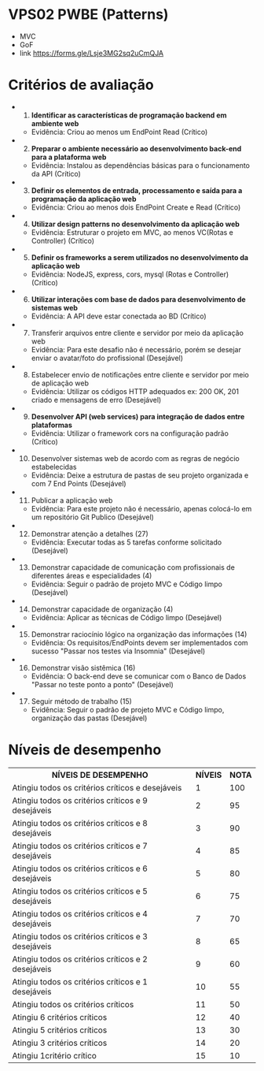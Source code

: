 # VPS02 PWBE (Patterns)
- MVC
- GoF
- link https://forms.gle/Lsje3MG2sq2uCmQJA

# Critérios de avaliação
- 1. <b>Identificar as características de programação backend em ambiente web</b>
	- Evidência: Criou ao menos um EndPoint Read (Crítico)
- 2. <b>Preparar o ambiente necessário ao desenvolvimento back-end para a plataforma web</b>
	- Evidência: Instalou as dependências básicas para o funcionamento da API (Crítico)
- 3. <b>Definir os elementos de entrada, processamento e saída para a programação da aplicação web</b>
	- Evidência: Criou ao menos dois EndPoint Create e Read (Crítico)
- 4. <b>Utilizar design patterns no desenvolvimento da aplicação web</b>
	- Evidência: Estruturar o projeto em MVC, ao menos VC(Rotas e Controller) (Crítico)
- 5. <b>Definir os frameworks a serem utilizados no desenvolvimento da aplicação web</b>
	- Evidência: NodeJS, express, cors, mysql (Rotas e Controller) (Crítico)
- 6. <b>Utilizar interações com base de dados para desenvolvimento de sistemas web</b>
	- Evidência: A API deve estar conectada ao BD (Crítico)
- 7. Transferir arquivos entre cliente e servidor por meio da aplicação web
	- Evidência: Para este desafio não é necessário, porém se desejar enviar o avatar/foto do profissional (Desejável)
- 8. Estabelecer envio de notificações entre cliente e servidor por meio de aplicação web
	- Evidência: Utilizar os códigos HTTP adequados ex: 200 OK, 201 criado e mensagens de erro (Desejável)
- 9. <b>Desenvolver API (web services) para integração de dados entre plataformas</b>
	- Evidência: Utilizar o framework cors na configuração padrão (Crítico)
- 10. Desenvolver sistemas web de acordo com as regras de negócio estabelecidas
	- Evidência: Deixe a estrutura de pastas de seu projeto organizada e com 7 End Points (Desejável)
- 11. Publicar a aplicação web
	- Evidência: Para este projeto não é necessário, apenas colocá-lo em um repositório Git Publico (Desejável)
- 12. Demonstrar atenção a detalhes (27)
	- Evidência: Executar todas as 5 tarefas conforme solicitado (Desejável)
- 13. Demonstrar capacidade de comunicação com profissionais de diferentes áreas e especialidades (4)
	- Evidência: Seguir o padrão de projeto MVC e Código limpo (Desejável)
- 14. Demonstrar capacidade de organização (4)
	- Evidência: Aplicar as técnicas de Código limpo (Desejável)
- 15. Demonstrar raciocínio lógico na organização das informações (14)
	- Evidência: Os requisitos/EndPoints devem ser implementados com sucesso "Passar nos testes via Insomnia" (Desejável)
- 16. Demonstrar visão sistêmica (16)
	- Evidência: O back-end deve se comunicar com o Banco de Dados "Passar no teste ponto a ponto" (Desejável)
- 17. Seguir método de trabalho (15)
	- Evidência: Seguir o padrão de projeto MVC e Código limpo, organização das pastas (Desejável)

# Níveis de desempenho
<table>
<tr><th>NÍVEIS DE DESEMPENHO</th><th>NÍVEIS</th><th>NOTA</th></tr>
<tr><td>Atingiu todos os critérios críticos e desejáveis</td><td>1</td><td>100</td></tr>
<tr><td>Atingiu todos os critérios críticos e 9 desejáveis</td><td>2</td><td>95</td></tr>
<tr><td>Atingiu todos os critérios críticos e 8 desejáveis</td><td>3</td><td>90</td></tr>
<tr><td>Atingiu todos os critérios críticos e 7 desejáveis</td><td>4</td><td>85</td></tr>
<tr><td>Atingiu todos os critérios críticos e 6 desejáveis</td><td>5</td><td>80</td></tr>
<tr><td>Atingiu todos os critérios críticos e 5 desejáveis</td><td>6</td><td>75</td></tr>
<tr><td>Atingiu todos os critérios críticos e 4 desejáveis</td><td>7</td><td>70</td></tr>
<tr><td>Atingiu todos os critérios críticos e 3 desejáveis</td><td>8</td><td>65</td></tr>
<tr><td>Atingiu todos os critérios críticos e 2 desejáveis</td><td>9</td><td>60</td></tr>
<tr><td>Atingiu todos os critérios críticos e 1 desejáveis</td><td>10</td><td>55</td></tr>
<tr><td>Atingiu todos os critérios críticos </td><td>11</td><td>50</td></tr>
<tr><td>Atingiu 6 critérios críticos<td>12</td><td>40</td></tr>
<tr><td>Atingiu 5 critérios críticos<td>13</td><td>30</td></tr>
<tr><td>Atingiu 3 critérios críticos<td>14</td><td>20</td></tr>
<tr><td>Atingiu 1critério crítico</td><td>15</td><td>10</td></tr>
</table>